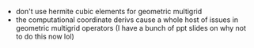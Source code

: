 * don't use hermite cubic elements for geometric multigrid
* the computational coordinate derivs cause a whole host of issues in geometric multigrid operators (I have a bunch of ppt slides on why not to do this now lol)
